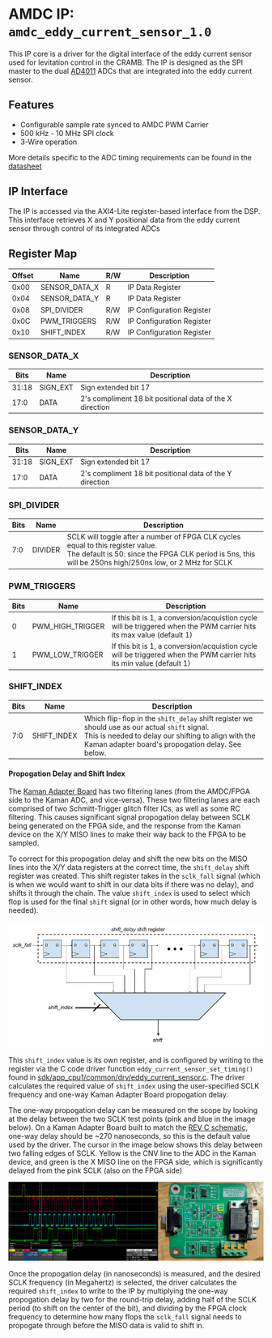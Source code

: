 # AMDC IP: `amdc_eddy_current_sensor_1.0`

This IP core is a driver for the digital interface of the eddy current sensor used for levitation control in the CRAMB. The IP is designed as the SPI master to the dual [AD4011](https://www.analog.com/media/en/technical-documentation/data-sheets/AD4003-4007-4011.pdf) ADCs that are integrated into the eddy current sensor.

## Features


- Configurable sample rate synced to AMDC PWM Carrier
- 500 kHz - 10 MHz SPI clock
- 3-Wire operation 

More details specific to the ADC timing requirements can be found in the [datasheet](https://www.analog.com/media/en/technical-documentation/data-sheets/AD4003-4007-4011.pdf)
    
## IP Interface

The IP is accessed via the AXI4-Lite register-based interface from the DSP. This interface retrieves X and Y positional data from the eddy current sensor through control of its integrated ADCs

## Register Map

| Offset | Name | R/W | Description |
| -- | -- | -- | -- |
| 0x00 | SENSOR_DATA_X | R   | IP Data Register |
| 0x04 | SENSOR_DATA_Y | R   | IP Data Register |
| 0x08 | SPI_DIVIDER   | R/W | IP Configuration Register |
| 0x0C | PWM_TRIGGERS  | R/W | IP Configuration Register |
| 0x10 | SHIFT_INDEX   | R/W | IP Configuration Register |


### SENSOR_DATA_X
| Bits | Name | Description |
| -- | -- | -- |
| 31:18 | SIGN_EXT | Sign extended bit 17 |
| 17:0  | DATA | 2's compliment 18 bit positional data of the X direction |

### SENSOR_DATA_Y
| Bits | Name | Description |
| -- | -- | -- |
| 31:18 | SIGN_EXT | Sign extended bit 17 |
| 17:0  | DATA | 2's compliment 18 bit positional data of the Y direction |

### SPI_DIVIDER
| Bits | Name | Description |
| -- | -- | -- |
| 7:0 | DIVIDER | SCLK will toggle after a number of FPGA CLK cycles equal to this register value. <br /> The default is 50: since the FPGA CLK period is 5ns, this will be 250ns high/250ns low, or 2 MHz for SCLK |

### PWM_TRIGGERS
| Bits | Name | Description |
| -- | -- | -- |
| 0 | PWM_HIGH_TRIGGER | If this bit is 1, a conversion/acquistion cycle will be triggered when the PWM carrier hits its max value (default 1) |
| 1 | PWM_LOW_TRIGGER | If this bit is 1, a conversion/acquistion cycle will be triggered when the PWM carrier hits its min value (default 1) |

### SHIFT_INDEX
| Bits | Name | Description |
| -- | -- | -- |
| 7:0 | SHIFT_INDEX | Which flip-flop in the `shift_delay` shift register we should use as our actual `shift` signal. <br /> This is needed to delay our shifting to align with the Kaman adapter board's propogation delay. See below. |

#### Propogation Delay and Shift Index

The [Kaman Adapter Board](https://github.com/Severson-Group/AMDC-Hardware/tree/develop/Accessories/Kaman_IO_ConverterBoard) has two filtering lanes (from the AMDC/FPGA side to the Kaman ADC, and vice-versa). These two filtering lanes are each comprised of two Schmitt-Trigger glitch filter ICs, as well as some RC filtering. This causes significant signal propogation delay between SCLK being generated on the FPGA side, and the response from the Kaman device on the X/Y MISO lines to make their way back to the FPGA to be sampled.

To correct for this propogation delay and shift the new bits on the MISO lines into the X/Y data registers at the correct time, the `shift_delay` shift register was created. This shift register takes in the `sclk_fall` signal (which is when we would want to shift in our data bits if there was no delay), and shifts it through the chain. The value `shift_index` is used to select which flop is used for the final `shift` signal (or in other words, how much delay is needed).

![Shift block design](shift_index.png)

This `shift_index` value is its own register, and is configured by writing to the register via the C code driver function `eddy_current_sensor_set_timing()` found in [sdk/app_cpu1/common/drv/eddy_current_sensor.c](https://github.com/Severson-Group/AMDC-Firmware/blob/v1.0.x/sdk/app_cpu1/common/drv/eddy_current_sensor.c). The driver calculates the required value of `shift_index` using the user-specified SCLK frequency and one-way Kaman Adapter Board propogation delay.

The one-way propogation delay can be measured on the scope by looking at the delay between the two SCLK test points (pink and blue in the image below). On a Kaman Adapter Board built to match the [REV C schematic](https://github.com/Severson-Group/AMDC-Hardware/blob/develop/Accessories/Kaman_IO_ConverterBoard/REV20230213C/IO_Converter_Board_Sch.pdf), one-way delay should be ~270 nanoseconds, so this is the default value used by the driver. The cursor in the image below shows this delay between two falling edges of SCLK. Yellow is the CNV line to the ADC in the Kaman device, and green is the X MISO line on the FPGA side, which is significantly delayed from the pink SCLK (also on the FPGA side)

![Scope delay and REV C Kaman Adapter Board](scope_delay.png)

Once the propogation delay (in nanoseconds) is measured, and the desired SCLK frequency (in Megahertz) is selected, the driver calculates the required `shift_index` to write to the IP by multiplying the one-way propogation delay by two for the round-trip delay, adding half of the SCLK period (to shift on the center of the bit), and dividing by the FPGA clock frequency to determine how many flops the `sclk_fall` signal needs to propogate through before the MISO data is valid to shift in.